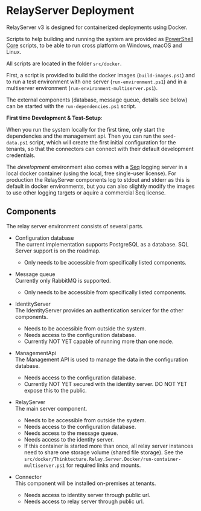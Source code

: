 # RelayServer Deployment

RelayServer v3 is designed for containerized deployments using Docker.

Scripts to help building and running the system are provided as [PowerShell Core](https://github.com/powershell/powershell) scripts, to be able to run cross platform on Windows, macOS and Linux.

All scripts are located in the folder `src/docker`.

First, a script is provided to build the docker images (`build-images.ps1`) and to run a test environment with one server (`run-environment.ps1`) and in a multiserver environment (`run-environment-multiserver.ps1`).

The external components (database, message queue, details see below) can be started with the `run-dependencies.ps1` script.

**First time Development & Test-Setup**:

When you run the system locally for the first time, only start the dependencies and the management api. Then you can run the `seed-data.ps1` script, which will create the first initial configuration for the tenants, so that the connectors can connect with their default development credentials.

The *development* environment also comes with a [Seq](https://datalust.co/seq) logging server in a local docker container (using the local, free single-user license). For production the RelayServer components log to stdout and stderr as this is default in docker environments, but you can also slightly modify the images to use other logging targets or aquire a commercial Seq license.

## Components

The relay server environment consists of several parts.

* Configuration database  
  The current implementation supports PostgreSQL as a database. SQL Server support is on the roadmap.  
  * Only needs to be accessible from specifically listed components.

* Message queue  
  Currently only RabbitMQ is supported.
  * Only needs to be accessible from specifically listed components.

* IdentityServer  
  The IdentityServer provides an authentication servicer for the other components.
  * Needs to be accessible from outside the system.
  * Needs access to the configuration database.
  * Currently NOT YET capable of running more than one node.

* ManagementApi  
  The Management API is used to manage the data in the configuration database.
  * Needs access to the configuration database.
  * Currently NOT YET secured with the identity server. DO NOT YET expose this to the public.

* RelayServer  
  The main server component.
  * Needs to be accessible from outside the system.
  * Needs access to the configuration database.
  * Needs access to the message queue.
  * Needs access to the identity server.
  * If this container is started more than once, all relay server instances need to share one storage volume (shared file storage). See the `src/docker/Thinktecture.Relay.Server.Docker/run-container-multiserver.ps1` for required links and mounts.

* Connector  
  This component will be installed on-premises at tenants.
  * Needs access to identity server through public url.
  * Needs access to relay server through public url.

 